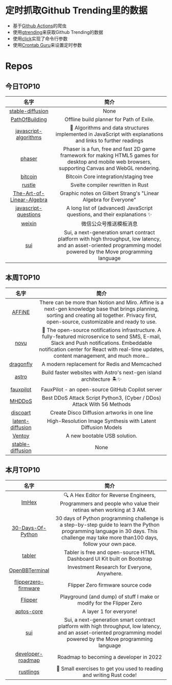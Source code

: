 # 定时抓取Github Trending里的数据
* 基于[Github Actions](https://docs.github.com/en/actions)的爬虫
* 使用[gtrending](https://github.com/hedythedev/gtrending)来获取Github Trending的数据
* 使用[click](https://github.com/pallets/click)实现了命令行参数
* 使用[Crontab Guru](https://crontab.guru/)来设置定时参数

# Repos
## 今日TOP10 
<!-- START OF DAILY_TOP10_REPOS -->
| 名字 | 简介 |
| :----: | :----: |
| [stable-diffusion](https://github.com/CompVis/stable-diffusion) | None |
| [PathOfBuilding](https://github.com/PathOfBuildingCommunity/PathOfBuilding) | Offline build planner for Path of Exile. |
| [javascript-algorithms](https://github.com/trekhleb/javascript-algorithms) | 📝 Algorithms and data structures implemented in JavaScript with explanations and links to further readings |
| [phaser](https://github.com/photonstorm/phaser) | Phaser is a fun, free and fast 2D game framework for making HTML5 games for desktop and mobile web browsers, supporting Canvas and WebGL rendering. |
| [bitcoin](https://github.com/bitcoin/bitcoin) | Bitcoin Core integration/staging tree |
| [rustle](https://github.com/pintariching/rustle) | Svelte compiler rewritten in Rust |
| [The-Art-of-Linear-Algebra](https://github.com/kenjihiranabe/The-Art-of-Linear-Algebra) | Graphic notes on Gilbert Strang's "Linear Algebra for Everyone" |
| [javascript-questions](https://github.com/lydiahallie/javascript-questions) | A long list of (advanced) JavaScript questions, and their explanations ✨ |
| [weixin](https://github.com/q164749/weixin) | 微信公众号推送模板消息 |
| [sui](https://github.com/MystenLabs/sui) | Sui, a next-generation smart contract platform with high throughput, low latency, and an asset-oriented programming model powered by the Move programming language |
<!-- END OF DAILY_TOP10_REPOS -->

## 本周TOP10
<!-- START OF WEEKLY_TOP10_REPOS -->
| 名字 | 简介 |
| :----: | :----: |
| [AFFiNE](https://github.com/toeverything/AFFiNE) | There can be more than Notion and Miro. Affine is a next-gen knowledge base that brings planning, sorting and creating all together. Privacy first, open-source, customizable and ready to use. |
| [novu](https://github.com/novuhq/novu) | 🚀 The open-source notifications infrastructure. A fully-featured microservice to send SMS, E-mail, Slack and Push notifications. Embeddable notification center for React with real-time updates, content management, and much more... |
| [dragonfly](https://github.com/dragonflydb/dragonfly) | A modern replacement for Redis and Memcached |
| [astro](https://github.com/withastro/astro) | Build faster websites with Astro's next-gen island architecture 🏝✨ |
| [fauxpilot](https://github.com/moyix/fauxpilot) | FauxPilot - an open-source GitHub Copilot server |
| [MHDDoS](https://github.com/MatrixTM/MHDDoS) | Best DDoS Attack Script Python3, (Cyber / DDos) Attack With 56 Methods |
| [discoart](https://github.com/jina-ai/discoart) | Create Disco Diffusion artworks in one line |
| [latent-diffusion](https://github.com/CompVis/latent-diffusion) | High-Resolution Image Synthesis with Latent Diffusion Models |
| [Ventoy](https://github.com/ventoy/Ventoy) | A new bootable USB solution. |
| [stable-diffusion](https://github.com/pesser/stable-diffusion) | None |
<!-- END OF WEEKLY_TOP10_REPOS -->

## 本月TOP10
<!-- START OF MONTHLY_TOP10_REPOS -->
| 名字 | 简介 |
| :----: | :----: |
| [ImHex](https://github.com/WerWolv/ImHex) | 🔍 A Hex Editor for Reverse Engineers, Programmers and people who value their retinas when working at 3 AM. |
| [30-Days-Of-Python](https://github.com/Asabeneh/30-Days-Of-Python) | 30 days of Python programming challenge is a step-by-step guide to learn the Python programming language in 30 days. This challenge may take more than100 days, follow your own pace. |
| [tabler](https://github.com/tabler/tabler) | Tabler is free and open-source HTML Dashboard UI Kit built on Bootstrap |
| [OpenBBTerminal](https://github.com/OpenBB-finance/OpenBBTerminal) | Investment Research for Everyone, Anywhere. |
| [flipperzero-firmware](https://github.com/flipperdevices/flipperzero-firmware) | Flipper Zero firmware source code |
| [Flipper](https://github.com/UberGuidoZ/Flipper) | Playground (and dump) of stuff I make or modify for the Flipper Zero |
| [aptos-core](https://github.com/aptos-labs/aptos-core) | A layer 1 for everyone! |
| [sui](https://github.com/MystenLabs/sui) | Sui, a next-generation smart contract platform with high throughput, low latency, and an asset-oriented programming model powered by the Move programming language |
| [developer-roadmap](https://github.com/kamranahmedse/developer-roadmap) | Roadmap to becoming a developer in 2022 |
| [rustlings](https://github.com/rust-lang/rustlings) | 🦀 Small exercises to get you used to reading and writing Rust code! |
<!-- END OF MONTHLY_TOP10_REPOS -->
